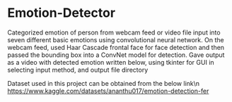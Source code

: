 # Emotion-Detector
Categorized emotion of person from webcam feed or video file input into seven different basic emotions using convolutional neural network. On the webcam feed, used Haar Cascade frontal face for face detection and then passed the bounding box into a ConvNet model for detection. Gave output as a video with detected emotion written below, using tkinter for GUI in selecting input method, and output file directory

Dataset used in this project can be obtained from the below link\n
https://www.kaggle.com/datasets/ananthu017/emotion-detection-fer
